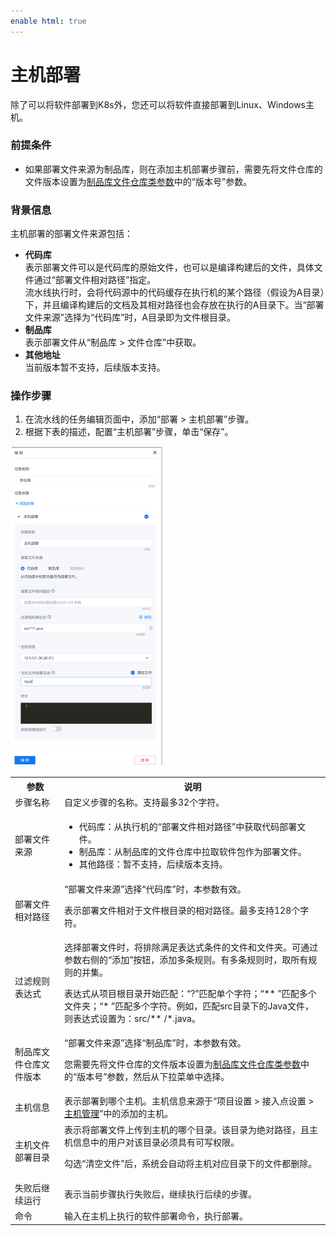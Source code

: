 ```yaml
---
enable html: true
---
```

# 主机部署

除了可以将软件部署到K8s外，您还可以将软件直接部署到Linux、Windows主机。

### 前提条件
* 如果部署文件来源为制品库，则在添加主机部署步骤前，需要先将文件仓库的文件版本设置为[制品库文件仓库类参数](12.6.1-set-parms.md#添加制品库文件仓库类参数)中的“版本号”参数。

### 背景信息       
主机部署的部署文件来源包括：
* **代码库**           
  表示部署文件可以是代码库的原始文件，也可以是编译构建后的文件，具体文件通过“部署文件相对路径”指定。    
  流水线执行时，会将代码源中的代码缓存在执行机的某个路径（假设为A目录）下，并且编译构建后的文档及其相对路径也会存放在执行的A目录下。当“部署文件来源”选择为“代码库”时，A目录即为文件根目录。      
* **制品库**         
  表示部署文件从“制品库 > 文件仓库”中获取。
* **其他地址**      
  当前版本暂不支持，后续版本支持。     

### 操作步骤
1. 在流水线的任务编辑页面中，添加“部署 > 主机部署”步骤。
2. 根据下表的描述，配置“主机部署”步骤，单击“保存”。        
  <img src="fig/流水线-主机部署.png" style="zoom:50%">     
    <table>
<tr>
    <th>参数</th>
    <th>说明</th>
</tr>
<tr>
    <td>步骤名称 </td>
    <td>自定义步骤的名称。支持最多32个字符。</td>
</tr>
<tr>
    <td>部署文件来源 </td>
    <td><ul><li>代码库：从执行机的“部署文件相对路径”中获取代码部署文件。</li><li>制品库：从制品库的文件仓库中拉取软件包作为部署文件。</li><li>其他路径：暂不支持，后续版本支持。</li></ul></td>
</tr>
<tr>
    <td>部署文件相对路径</td>
    <td>“部署文件来源”选择“代码库”时，本参数有效。<p>表示部署文件相对于文件根目录的相对路径。最多支持128个字符。</p></td>
</tr>
<tr>
    <td>过滤规则表达式</td>
    <td>选择部署文件时，将排除满足表达式条件的文件和文件夹。可通过参数右侧的“添加”按钮，添加多条规则。有多条规则时，取所有规则的并集。<p>表达式从项目根目录开始匹配：“?”匹配单个字符；“** ”匹配多个文件夹；“* ”匹配多个字符。例如，匹配src目录下的Java文件，则表达式设置为：src/** /*.java。</p></td>
</tr>
<tr>
    <td>制品库文件仓库文件版本</td>
    <td>“部署文件来源”选择“制品库”时，本参数有效。<p>您需要先将文件仓库的文件版本设置为<a href="12.6.1-set-parms.md#添加制品库文件仓库类参数">制品库文件仓库类参数</a>中的“版本号”参数，然后从下拉菜单中选择。</td>
    </tr>
  <tr>
    <td>主机信息</td>
    <td>表示部署到哪个主机。主机信息来源于“项目设置 > 接入点设置 > <a href="6.7.2-manage-hosts.md">主机管理</a>”中的添加的主机。</td>
  </tr>
<tr>
    <td>主机文件部署目录</td>
    <td>表示将部署文件上传到主机的哪个目录。该目录为绝对路径，且主机信息中的用户对该目录必须具有可写权限。<p>勾选“清空文件”后，系统会自动将主机对应目录下的文件都删除。</p></td>
</tr>
<tr>
    <td>失败后继续运行</td>
    <td>表示当前步骤执行失败后，继续执行后续的步骤。</td>
</tr>
<tr>
    <td>命令</td>
    <td>输入在主机上执行的软件部署命令，执行部署。</td>
</tr>
</table>


